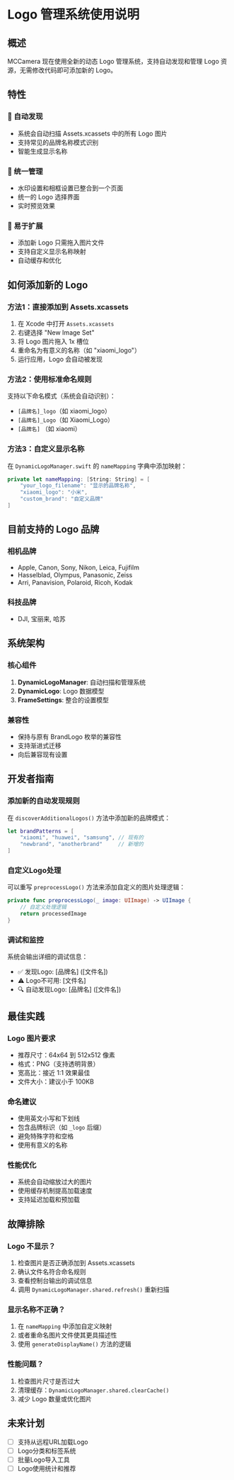 # Logo 管理系统使用说明

## 概述
MCCamera 现在使用全新的动态 Logo 管理系统，支持自动发现和管理 Logo 资源，无需修改代码即可添加新的 Logo。

## 特性

### 🔄 自动发现
- 系统会自动扫描 Assets.xcassets 中的所有 Logo 图片
- 支持常见的品牌名称模式识别
- 智能生成显示名称

### 📱 统一管理
- 水印设置和相框设置已整合到一个页面
- 统一的 Logo 选择界面
- 实时预览效果

### 🎯 易于扩展
- 添加新 Logo 只需拖入图片文件
- 支持自定义显示名称映射
- 自动缓存和优化

## 如何添加新的 Logo

### 方法1：直接添加到 Assets.xcassets
1. 在 Xcode 中打开 `Assets.xcassets`
2. 右键选择 "New Image Set"
3. 将 Logo 图片拖入 1x 槽位
4. 重命名为有意义的名称（如 "xiaomi_logo"）
5. 运行应用，Logo 会自动被发现

### 方法2：使用标准命名规则
支持以下命名模式（系统会自动识别）：
- `[品牌名]_logo`（如 xiaomi_logo）
- `[品牌名]_Logo`（如 Xiaomi_Logo）
- `[品牌名]` （如 xiaomi）

### 方法3：自定义显示名称
在 `DynamicLogoManager.swift` 的 `nameMapping` 字典中添加映射：

```swift
private let nameMapping: [String: String] = [
    "your_logo_filename": "显示的品牌名称",
    "xiaomi_logo": "小米",
    "custom_brand": "自定义品牌"
]
```

## 目前支持的 Logo 品牌

### 相机品牌
- Apple, Canon, Sony, Nikon, Leica, Fujifilm
- Hasselblad, Olympus, Panasonic, Zeiss
- Arri, Panavision, Polaroid, Ricoh, Kodak

### 科技品牌
- DJI, 宝丽来, 哈苏

## 系统架构

### 核心组件
1. **DynamicLogoManager**: 自动扫描和管理系统
2. **DynamicLogo**: Logo 数据模型
3. **FrameSettings**: 整合的设置模型

### 兼容性
- 保持与原有 BrandLogo 枚举的兼容性
- 支持渐进式迁移
- 向后兼容现有设置

## 开发者指南

### 添加新的自动发现规则
在 `discoverAdditionalLogos()` 方法中添加新的品牌模式：

```swift
let brandPatterns = [
    "xiaomi", "huawei", "samsung", // 现有的
    "newbrand", "anotherbrand"     // 新增的
]
```

### 自定义Logo处理
可以重写 `preprocessLogo()` 方法来添加自定义的图片处理逻辑：

```swift
private func preprocessLogo(_ image: UIImage) -> UIImage {
    // 自定义处理逻辑
    return processedImage
}
```

### 调试和监控
系统会输出详细的调试信息：
- ✅ 发现Logo: [品牌名] ([文件名])
- ⚠️ Logo不可用: [文件名]
- 🔍 自动发现Logo: [品牌名] ([文件名])

## 最佳实践

### Logo 图片要求
- 推荐尺寸：64x64 到 512x512 像素
- 格式：PNG（支持透明背景）
- 宽高比：接近 1:1 效果最佳
- 文件大小：建议小于 100KB

### 命名建议
- 使用英文小写和下划线
- 包含品牌标识（如 `_logo` 后缀）
- 避免特殊字符和空格
- 使用有意义的名称

### 性能优化
- 系统会自动缩放过大的图片
- 使用缓存机制提高加载速度
- 支持延迟加载和预加载

## 故障排除

### Logo 不显示？
1. 检查图片是否正确添加到 Assets.xcassets
2. 确认文件名符合命名规则
3. 查看控制台输出的调试信息
4. 调用 `DynamicLogoManager.shared.refresh()` 重新扫描

### 显示名称不正确？
1. 在 `nameMapping` 中添加自定义映射
2. 或者重命名图片文件使其更具描述性
3. 使用 `generateDisplayName()` 方法的逻辑

### 性能问题？
1. 检查图片尺寸是否过大
2. 清理缓存：`DynamicLogoManager.shared.clearCache()`
3. 减少 Logo 数量或优化图片

## 未来计划
- [ ] 支持从远程URL加载Logo
- [ ] Logo分类和标签系统
- [ ] 批量Logo导入工具
- [ ] Logo使用统计和推荐